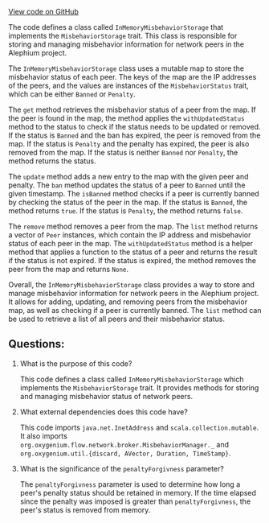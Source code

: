 [View code on GitHub](https://github.com/oxygenium/oxygenium/flow/src/main/scala/org/oxygenium/flow/network/broker/InMemoryMisbehaviorStorage.scala)

The code defines a class called `InMemoryMisbehaviorStorage` that implements the `MisbehaviorStorage` trait. This class is responsible for storing and managing misbehavior information for network peers in the Alephium project. 

The `InMemoryMisbehaviorStorage` class uses a mutable map to store the misbehavior status of each peer. The keys of the map are the IP addresses of the peers, and the values are instances of the `MisbehaviorStatus` trait, which can be either `Banned` or `Penalty`. 

The `get` method retrieves the misbehavior status of a peer from the map. If the peer is found in the map, the method applies the `withUpdatedStatus` method to the status to check if the status needs to be updated or removed. If the status is `Banned` and the ban has expired, the peer is removed from the map. If the status is `Penalty` and the penalty has expired, the peer is also removed from the map. If the status is neither `Banned` nor `Penalty`, the method returns the status.

The `update` method adds a new entry to the map with the given peer and penalty. The `ban` method updates the status of a peer to `Banned` until the given timestamp. The `isBanned` method checks if a peer is currently banned by checking the status of the peer in the map. If the status is `Banned`, the method returns `true`. If the status is `Penalty`, the method returns `false`.

The `remove` method removes a peer from the map. The `list` method returns a vector of `Peer` instances, which contain the IP address and misbehavior status of each peer in the map. The `withUpdatedStatus` method is a helper method that applies a function to the status of a peer and returns the result if the status is not expired. If the status is expired, the method removes the peer from the map and returns `None`.

Overall, the `InMemoryMisbehaviorStorage` class provides a way to store and manage misbehavior information for network peers in the Alephium project. It allows for adding, updating, and removing peers from the misbehavior map, as well as checking if a peer is currently banned. The `list` method can be used to retrieve a list of all peers and their misbehavior status.
## Questions: 
 1. What is the purpose of this code?
    
    This code defines a class called `InMemoryMisbehaviorStorage` which implements the `MisbehaviorStorage` trait. It provides methods for storing and managing misbehavior status of network peers.

2. What external dependencies does this code have?
    
    This code imports `java.net.InetAddress` and `scala.collection.mutable`. It also imports `org.oxygenium.flow.network.broker.MisbehaviorManager._` and `org.oxygenium.util.{discard, AVector, Duration, TimeStamp}`.

3. What is the significance of the `penaltyForgivness` parameter?
    
    The `penaltyForgivness` parameter is used to determine how long a peer's penalty status should be retained in memory. If the time elapsed since the penalty was imposed is greater than `penaltyForgivness`, the peer's status is removed from memory.